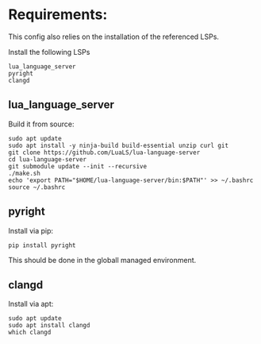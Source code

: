 # Requirements:
This config also relies on the installation of the referenced LSPs.

Install the following LSPs
```
lua_language_server
pyright
clangd
```

## lua_language_server
Build it from source:
```
sudo apt update
sudo apt install -y ninja-build build-essential unzip curl git
git clone https://github.com/LuaLS/lua-language-server
cd lua-language-server
git submodule update --init --recursive
./make.sh
echo 'export PATH="$HOME/lua-language-server/bin:$PATH"' >> ~/.bashrc
source ~/.bashrc
```

## pyright
Install via pip:
```
pip install pyright
```
This should be done in the globall managed environment.

## clangd
Install via apt:
```
sudo apt update
sudo apt install clangd
which clangd
```
